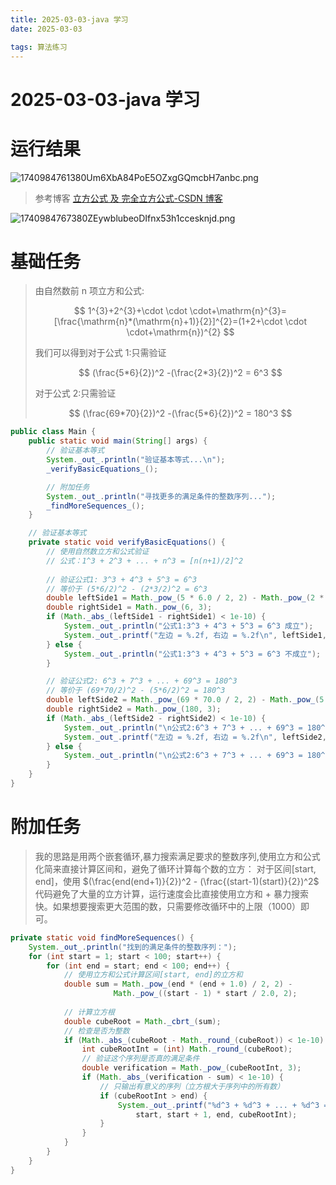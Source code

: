 ```yaml
---
title: 2025-03-03-java 学习
date: 2025-03-03

tags: 算法练习
---
```

# 2025-03-03-java 学习

# 运行结果

![1740984761380Um6XbA84PoE5OZxgGQmcbH7anbc.png](https://tk-pichost-1325224430.cos.ap-chengdu.myqcloud.com/blog/1740984761380Um6XbA84PoE5OZxgGQmcbH7anbc.png)

> 参考博客
> [立方公式 及 完全立方公式-CSDN 博客](https://blog.csdn.net/weixin_44178736/article/details/108380732)

![1740984767380ZEywblubeoDIfnx53h1ccesknjd.png](https://tk-pichost-1325224430.cos.ap-chengdu.myqcloud.com/blog/1740984767380ZEywblubeoDIfnx53h1ccesknjd.png)

# 基础任务

> 由自然数前 n 项立方和公式:
>
> $$
> 1^{3}+2^{3}+\cdot \cdot \cdot+\mathrm{n}^{3}=[\frac{\mathrm{n}*(\mathrm{n}+1)}{2}]^{2}=(1+2+\cdot \cdot \cdot+\mathrm{n})^{2}
> $$
>
> 我们可以得到对于公式 1:只需验证 
>
> $$
> (\frac{5*6}{2})^2 -(\frac{2*3}{2})^2 = 6^3
> $$
>
>
> 对于公式 2:只需验证 
>
> $$
> (\frac{69*70}{2})^2 -(\frac{5*6}{2})^2 = 180^3
> $$
>

```java
public class Main {
    public static void main(String[] args) {
        // 验证基本等式
        System._out_.println("验证基本等式...\n");
        _verifyBasicEquations_();

        // 附加任务
        System._out_.println("寻找更多的满足条件的整数序列...");
        _findMoreSequences_();
    }

    // 验证基本等式
    private static void verifyBasicEquations() {
        // 使用自然数立方和公式验证
        // 公式：1^3 + 2^3 + ... + n^3 = [n(n+1)/2]^2
      
        // 验证公式1: 3^3 + 4^3 + 5^3 = 6^3
        // 等价于 (5*6/2)^2 - (2*3/2)^2 = 6^3
        double leftSide1 = Math._pow_(5 * 6.0 / 2, 2) - Math._pow_(2 * 3.0 / 2, 2);
        double rightSide1 = Math._pow_(6, 3);
        if (Math._abs_(leftSide1 - rightSide1) < 1e-10) {
            System._out_.println("公式1:3^3 + 4^3 + 5^3 = 6^3 成立");
            System._out_.printf("左边 = %.2f, 右边 = %.2f\n", leftSide1, rightSide1);
        } else {
            System._out_.println("公式1:3^3 + 4^3 + 5^3 = 6^3 不成立");
        }

        // 验证公式2: 6^3 + 7^3 + ... + 69^3 = 180^3
        // 等价于 (69*70/2)^2 - (5*6/2)^2 = 180^3
        double leftSide2 = Math._pow_(69 * 70.0 / 2, 2) - Math._pow_(5 * 6.0 / 2, 2);
        double rightSide2 = Math._pow_(180, 3);
        if (Math._abs_(leftSide2 - rightSide2) < 1e-10) {
            System._out_.println("\n公式2:6^3 + 7^3 + ... + 69^3 = 180^3 成立");
            System._out_.printf("左边 = %.2f, 右边 = %.2f\n", leftSide2, rightSide2);
        } else {
            System._out_.println("\n公式2:6^3 + 7^3 + ... + 69^3 = 180^3 不成立");
        }
    }
}
```

# 附加任务

> 我的思路是用两个嵌套循环,暴力搜索满足要求的整数序列,使用立方和公式化简来直接计算区间和，避免了循环计算每个数的立方：
> 对于区间[start, end]，使用 $(\frac{end(end+1)}{2})^2 - (\frac{(start-1)(start)}{2})^2$
> 代码避免了大量的立方计算，运行速度会比直接使用立方和 + 暴力搜索快。如果想要搜索更大范围的数，只需要修改循环中的上限（1000）即可。

```java
private static void findMoreSequences() {
    System._out_.println("找到的满足条件的整数序列：");
    for (int start = 1; start < 100; start++) {
        for (int end = start; end < 100; end++) {  
            // 使用立方和公式计算区间[start, end]的立方和
            double sum = Math._pow_(end * (end + 1.0) / 2, 2) - 
                       Math._pow_((start - 1) * start / 2.0, 2);
          
            // 计算立方根
            double cubeRoot = Math._cbrt_(sum);
            // 检查是否为整数
            if (Math._abs_(cubeRoot - Math._round_(cubeRoot)) < 1e-10) {
                int cubeRootInt = (int) Math._round_(cubeRoot);
                // 验证这个序列是否真的满足条件
                double verification = Math._pow_(cubeRootInt, 3);
                if (Math._abs_(verification - sum) < 1e-10) {
                    // 只输出有意义的序列（立方根大于序列中的所有数）
                    if (cubeRootInt > end) {
                        System._out_.printf("%d^3 + %d^3 + ... + %d^3 = %d^3\n", 
                            start, start + 1, end, cubeRootInt);
                    }
                }
            }
        }
    }
}
```
